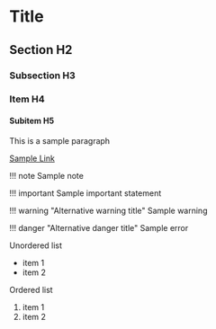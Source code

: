 # Title

## Section H2

### Subsection H3

### Item H4

#### Subitem H5

This is a sample paragraph

[Sample Link](index.md)

!!! note
    Sample note

!!! important
    Sample important statement

!!! warning "Alternative warning title"
    Sample warning

!!! danger "Alternative danger title"
    Sample error

Unordered list

* item 1
* item 2

Ordered list

1. item 1
1. item 2
